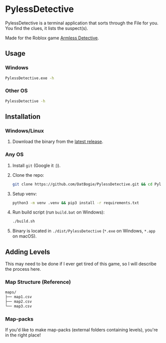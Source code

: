 # PylessDetective

PylessDetective is a terminal application that sorts through the File for you.
You find the clues, it lists the suspect(s).

Made for the Roblox game [Armless Detective](https://www.roblox.com/games/97719631053849/Armless-Detective).

## Usage

### Windows

```cmd
PylessDetective.exe -h
```

### Other OS

```sh
PylessDetective -h
```

## Installation

### Windows/Linux

1. Download the binary from the [latest release](https://github.com/DatBogie/PylessDetective/releases/latest).

### Any OS

1. Install `git` (Google it :)).
2. Clone the repo:

    ```sh
    git clone https://github.com/DatBogie/PylessDetective.git && cd PylessDetective
    ```

3. Setup venv:

    ```sh
    python3 -m venv .venv && pip3 install -r requirements.txt
    ```

4. Run build script (run `build.bat` on Windows):

    ```sh
    ./build.sh
    ```

5. Binary is located in `./dist/PylessDetective` (`*.exe` on Windows, `*.app` on macOS).

## Adding Levels

This may need to be done if I ever get tired of this game, so I will describe the process here.

### Map Structure (Reference)

```fs
maps/
├── map1.csv
├── map2.csv
└── map3.csv
```

### Map-packs

If you'd like to make map-packs (external folders containing levels), you're in the right place!


